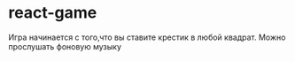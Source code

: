 # react-game
Игра начинается с того,что  вы ставите крестик в любой квадрат.
Можно прослушать фоновую музыку
